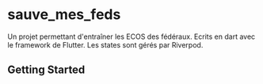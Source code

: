 # sauve_mes_feds

Un projet permettant d'entraîner les ECOS des fédéraux. Ecrits en dart avec le framework de Flutter. Les states sont gérés par Riverpod. 

## Getting Started

